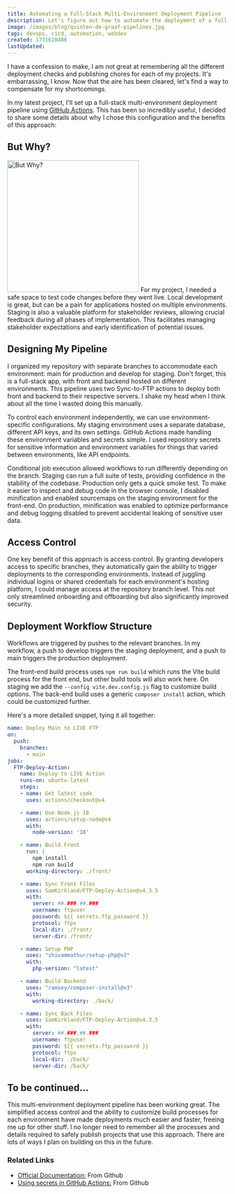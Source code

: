 ```yaml
---
title: Automating a Full-Stack Multi-Environment Deployment Pipeline
description: Let's figure out how to automate the deployment of a full stack project using tailored configurations for different environments, without increasing developer workload or technical debt
image: /images/blog/quinten-de-graaf-pipelines.jpg
tags: devops, cicd, automation, webdev
created: 1731610486
lastUpdated:
---
```


I have a confession to make, I am not great at remembering all the different deployment checks and publishing chores for each of my projects. It's embarrassing, I know. Now that the aire has been cleared, let's find a way to compensate for my shortcomings.

In my latest project, I'll set up a full-stack multi-environment deployment pipeline using [GitHub Actions](https://github.com/features/actions). This has been so incredibly useful, I decided to share some details about why I chose this configuration and the benefits of this approach:

## But Why?

<img className="post-inline-image" alt="But Why?" width="300" src="/images/blog/but-why.jpg#right" >
For my project, I needed a safe space to test code changes before they went live. Local development is great, but can be a pain for applications hosted on multiple environments. Staging is also a valuable platform for stakeholder reviews, allowing crucial feedback during all phases of implementation. This facilitates managing stakeholder expectations and early identification of potential issues.

## Designing My Pipeline

I organized my repository with separate branches to accommodate each environment: main for production and develop for staging. Don't forget, this is a full-stack app, with front and backend hosted on different environments. This pipeline uses two Sync-to-FTP actions to deploy both front and backend to their respective servers. I shake my head when I think about all the time I wasted doing this manually.

To control each environment independently, we can use environment-specific configurations. My staging environment uses a separate database, different API keys, and its own settings. GitHub Actions made handling these environment variables and secrets simple. I used repository secrets for sensitive information and environment variables for things that varied between environments, like API endpoints.

Conditional job execution allowed workflows to run differently depending on the branch. Staging can run a full suite of tests, providing confidence in the stability of the codebase. Production only gets a quick smoke test. To make it easier to inspect and debug code in the browser console, I disabled minification and enabled sourcemaps on the staging environment for the front-end. On production, minification was enabled to optimize performance and debug logging disabled to prevent accidental leaking of sensitive user data.

## Access Control

One key benefit of this approach is access control. By granting developers access to specific branches, they automatically gain the ability to trigger deployments to the corresponding environments. Instead of juggling individual logins or shared credentials for each environment's hosting platform, I could manage access at the repository branch level. This not only streamlined onboarding and offboarding but also significantly improved security.

## Deployment Workflow Structure

Workflows are triggered by pushes to the relevant branches. In my workflow, a push to develop triggers the staging deployment, and a push to main triggers the production deployment.

The front-end build process uses `npm run build` which runs the Vite build process for the front end, but other build tools will also work here. On staging we add the `--config vite.dev.config.js` flag to customize build options. The back-end build uses a generic `composer install` action, which could be customized further.

Here's a more detailed snippet, tying it all together:

```YAML
name: Deploy Main to LIVE FTP
on:
  push:
    branches:
      - main
jobs:
  FTP-Deploy-Action:
    name: Deploy to LIVE Action
    runs-on: ubuntu-latest
    steps:
    - name: Get latest code
      uses: actions/checkout@v4

    - name: Use Node.js 18
      uses: actions/setup-node@v4
      with:
        node-version: '18'

    - name: Build Front
      run: |
        npm install
        npm run build
      working-directory: ./front/

    - name: Sync Front Files
      uses: SamKirkland/FTP-Deploy-Action@v4.3.5
      with:
        server: ##.###.##.###
        username: ftpuser
        password: ${{ secrets.ftp_password }}
        protocol: ftps
        local-dir: ./front/
        server-dir: /front/

    - name: Setup PHP
      uses: "shivammathur/setup-php@v2"
      with:
        php-version: "latest"

    - name: Build Backend
      uses: "ramsey/composer-install@v3"
      with:
        working-directory: ./back/

    - name: Sync Back Files
      uses: SamKirkland/FTP-Deploy-Action@v4.3.5
      with:
        server: ##.###.##.###
        username: ftpuser
        password: ${{ secrets.ftp_password }}
        protocol: ftps
        local-dir: ./back/
        server-dir: /back/
```

## To be continued...

This multi-environment deployment pipeline has been working great. The simplified access control and the ability to customize build processes for each environment have made deployments much easier and faster, freeing me up for other stuff. I no longer need to remember all the processes and details required to safely publish projects that use this approach. There are lots of ways I plan on building on this in the future.

### Related Links

- [Official Documentation:](https://docs.github.com/en/actions) From Github
- [Using secrets in GitHub Actions:](https://docs.github.com/en/actions/security-for-github-actions/security-guides/using-secrets-in-github-actions) From Github
